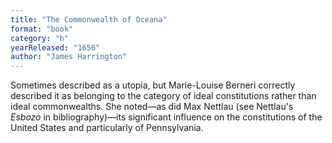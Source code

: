 ```yaml
---
title: "The Commonwealth of Oceana"
format: "book"
category: "h"
yearReleased: "1656"
author: "James Harrington"
---
```

 Sometimes described as a utopia, but Marie-Louise Berneri correctly described it as belonging to the category of ideal  constitutions rather than ideal commonwealths. She noted—as did Max Nettlau (see Nettlau's _Esbozo_ in bibliography)—its significant influence on  the constitutions of the United States and particularly of Pennsylvania.
  
